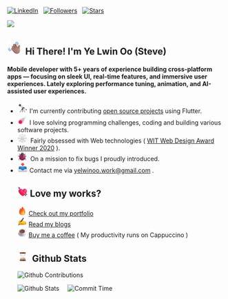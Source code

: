 [![LinkedIn](https://img.shields.io/badge/-LinkedIn-blue?style=for-the-badge&logo=Linkedin&logoColor=white&link=https://www.linkedin.com/in/ye-lwin-oo-ucsm/)](https://www.linkedin.com/in/ye-lwin-oo-ucsm/) &nbsp;
[![Followers](https://img.shields.io/github/followers/YeLwinOo-Steve?style=for-the-badge&logo=Github&label=Followers&labelColor=008080&&color=008080)](https://github.com/YeLwinOo-Steve) &nbsp;
[![Stars](https://img.shields.io/github/stars/YeLwinOo-Steve?style=for-the-badge&logo=Github&label=stars&labelColor=008080&color=008080)](https://github.com/YeLwinOo-Steve) &nbsp;

![](https://komarev.com/ghpvc/?username=YeLwinOo-Steve&style=flat&color=008080)
## <img src="assets/icons/Waving Hand Medium Skin Tone.png" width="32px"> &nbsp;<b>Hi There! I'm Ye Lwin Oo (Steve)</b>
<h4>Mobile developer with 5+ years of experience building cross-platform apps — focusing on sleek UI, real-time features, and immersive user experiences. Lately exploring performance tuning, animation, and AI-assisted user experiences.</h4>
<ul>
<li> <img src="assets/icons/Telescope.webp" width="24px">  I'm currently contributing <a href="https://en.wikipedia.org/wiki/Open_source">open source projects</a> using Flutter.</li>
<li> <img src="assets/icons/Comet.png" width="24px">  I love solving programming challenges, coding and building various software projects.
</li>
<li><img src="assets/icons/Spider Web.webp" width="22px">&nbsp; Fairly obsessed with Web technologies ( <a href="https://witaward.com/result/2020">WIT Web Design Award Winner 2020</a> ).</li>
<li><img src="assets/icons/Lady Beetle.png" width="22px">&nbsp; On a mission to fix bugs I proudly introduced.</li>
<li> <img src="assets/icons/Inbox Tray.webp" width="24px"> Contact me via <a href="mailto: yelwinoo.work@gmail.com">yelwinoo.work@gmail.com</a> .</li>

## <img src="assets/icons/Heart with Arrow.png" width="24px">&nbsp;Love my works?

<img src="assets/icons/Fire.png" width="22px"/>&nbsp;[Check out my portfolio](https://yl0.me)<br/>
<img src="assets/icons/Writing Hand.webp" width="22px"/>&nbsp;[Read my blogs](https://blog.yl0.me/)<br/>
<img src="assets/icons/Hot Beverage.png" width="22px"> [Buy me a coffee](https://buymeacoffee.com/yloo2) ( My productivity runs on Cappuccino )

## <img src="assets/icons/Hourglass Done.webp" width="24px"> &nbsp;Github Stats

![Github Contributions](http://github-profile-summary-cards.vercel.app/api/cards/profile-details?username=YeLwinOo-Steve&theme=vision_friendly_dark)

![Github Stats](http://github-profile-summary-cards.vercel.app/api/cards/stats?username=YeLwinOo-Steve&theme=vision_friendly_dark)&nbsp;&nbsp;
&nbsp;
![Commit Time](http://github-profile-summary-cards.vercel.app/api/cards/productive-time?username=YeLwinOo-Steve&theme=vision_friendly_dark&utcOffset=7)
